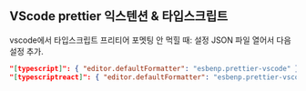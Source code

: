 ## VScode prettier 익스텐션 & 타입스크립트

vscode에서 타입스크립트 프리티어 포멧팅 안 먹힐 때: 설정 JSON 파일 열어서 다음 설정 추가.

```json
"[typescript]": { "editor.defaultFormatter": "esbenp.prettier-vscode" },
"[typescriptreact]": { "editor.defaultFormatter": "esbenp.prettier-vscode" }
```
